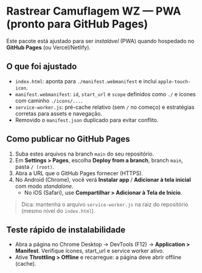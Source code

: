 # Rastrear Camuflagem WZ — PWA (pronto para GitHub Pages)

Este pacote está ajustado para ser *instalável* (PWA) quando hospedado no **GitHub Pages** (ou Vercel/Netlify).

## O que foi ajustado
- `index.html`: aponta para `./manifest.webmanifest` e inclui `apple-touch-icon`.
- `manifest.webmanifest`: `id`, `start_url` e `scope` definidos como `./` e ícones com caminho `./icons/...`.
- `service-worker.js`: pré-cache relativo (sem `/` no começo) e estratégias corretas para assets e navegação.
- Removido o `manifest.json` duplicado para evitar conflito.

## Como publicar no GitHub Pages
1. Suba estes arquivos na branch `main` do seu repositório.
2. Em **Settings > Pages**, escolha **Deploy from a branch**, branch `main`, pasta `/ (root)`.
3. Abra a URL que o GitHub Pages fornecer (HTTPS).
4. No Android (Chrome), você verá **Instalar app** / **Adicionar à tela inicial** com modo *standalone*.
   - No iOS (Safari), use **Compartilhar > Adicionar à Tela de Início**.

> Dica: mantenha o arquivo `service-worker.js` na raiz do repositório (mesmo nível do `index.html`).

## Teste rápido de instalabilidade
- Abra a página no Chrome Desktop → DevTools (F12) → **Application > Manifest**. Verifique ícones, start_url e service worker ativo.
- Ative **Throttling > Offline** e recarregue: a página deve abrir offline (cache).
